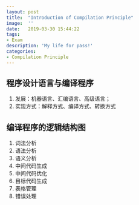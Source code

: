 ```yaml
---
layout:	post
title:	"Introduction of Compilation Principle"
image:	''
date:	2019-03-30 15:44:22
tags:	
- Exam
description: 'My life for pass!'
categories:
- Compilation Principle
---
```


<script type="text/javascript" src="../MathJax/MathJax.js?config=default"></script>

## 程序设计语言与编译程序

1. 发展：机器语言、汇编语言、高级语言；
2. 实现方式：解释方式、编译方式、转换方式

## 编译程序的逻辑结构图

1. 词法分析
2. 语法分析
3. 语义分析
4. 中间代码生成
5. 中间代码优化
6. 目标代码生成
7. 表格管理
8. 错误处理